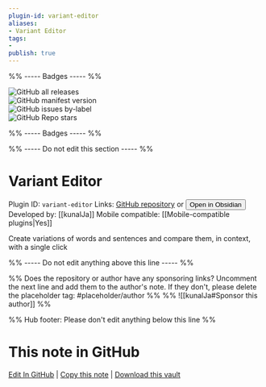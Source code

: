 ```yaml
---
plugin-id: variant-editor
aliases:
- Variant Editor
tags: 
- 
publish: true
---
```


%% ----- Badges ----- %%

![GitHub all releases](https://img.shields.io/github/downloads/kunalJa/VariantEditor/total?color=573E7A&logo=github&style=for-the-badge)   
![GitHub manifest version](https://img.shields.io/github/manifest-json/v/kunalJa/VariantEditor?color=573E7A&logo=github&style=for-the-badge)   
![GitHub issues by-label](https://img.shields.io/github/issues/kunalJa/VariantEditor/help%20wanted?color=573E7A&logo=github&style=for-the-badge)   
![GitHub Repo stars](https://img.shields.io/github/stars/kunalJa/VariantEditor?color=573E7A&logo=github&style=for-the-badge)

%% ----- Badges ----- %%

%% ----- Do not edit this section ----- %%

# Variant Editor

Plugin ID: `variant-editor`
Links: [GitHub repository](https://github.com/kunalJa/VariantEditor) or [<button id=HH>Open in Obsidian</button>](obsidian://show-plugin?id=variant-editor)
Developed by: [[kunalJa]]
Mobile compatible: [[Mobile-compatible plugins|Yes]]

Create variations of words and sentences and compare them, in context, with a single click

%% ----- Do not edit anything above this line ----- %% 

%% Does the repository or author have any sponsoring links? Uncomment the next line and add them to the author's note. If they don't, please delete the placeholder tag: #placeholder/author %%
%% ![[kunalJa#Sponsor this author]] %%

%% Hub footer: Please don't edit anything below this line %%

# This note in GitHub

<span class="git-footer">[Edit In GitHub](https://github.dev/obsidian-community/obsidian-hub/blob/main/02%20-%20Community%20Expansions/02.05%20All%20Community%20Expansions/Plugins/variant-editor.md "git-hub-edit-note") | [Copy this note](https://raw.githubusercontent.com/obsidian-community/obsidian-hub/main/02%20-%20Community%20Expansions/02.05%20All%20Community%20Expansions/Plugins/variant-editor.md "git-hub-copy-note") | [Download this vault](https://github.com/obsidian-community/obsidian-hub/archive/refs/heads/main.zip "git-hub-download-vault") </span>
